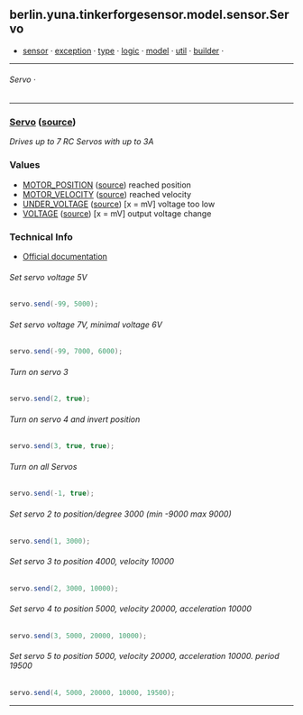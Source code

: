 ## berlin.yuna.tinkerforgesensor.model.sensor.Servo
* [sensor](https://github.com/YunaBraska/tinkerforge-sensor/blob/master/readmeDoc/berlin/yuna/tinkerforgesensor/model/sensor/README.md) · [exception](https://github.com/YunaBraska/tinkerforge-sensor/blob/master/readmeDoc/berlin/yuna/tinkerforgesensor/model/exception/README.md) · [type](https://github.com/YunaBraska/tinkerforge-sensor/blob/master/readmeDoc/berlin/yuna/tinkerforgesensor/model/type/README.md) · [logic](https://github.com/YunaBraska/tinkerforge-sensor/blob/master/readmeDoc/berlin/yuna/tinkerforgesensor/logic/README.md) · [model](https://github.com/YunaBraska/tinkerforge-sensor/blob/master/readmeDoc/berlin/yuna/tinkerforgesensor/model/README.md) · [util](https://github.com/YunaBraska/tinkerforge-sensor/blob/master/readmeDoc/berlin/yuna/tinkerforgesensor/util/README.md) · [builder](https://github.com/YunaBraska/tinkerforge-sensor/blob/master/readmeDoc/berlin/yuna/tinkerforgesensor/model/builder/README.md) · 
---
###### Servo · 

---
### [Servo](https://github.com/YunaBraska/tinkerforge-sensor/blob/master/readmeDoc/berlin/yuna/tinkerforgesensor/model/sensor/Servo.md) ([source](https://github.com/YunaBraska/tinkerforge-sensor/blob/master/src/main/java/berlin/yuna/tinkerforgesensor/model/sensor/Servo.java))
 *Drives up to 7 RC Servos with up to 3A* 
### Values
 * [MOTOR_POSITION](https://github.com/YunaBraska/tinkerforge-sensor/blob/master/readmeDoc/berlin/yuna/tinkerforgesensor/model/type/ValueType.md) ([source](https://github.com/YunaBraska/tinkerforge-sensor/blob/master/src/main/java/berlin/yuna/tinkerforgesensor/model/type/ValueType.java)) reached position
 * [MOTOR_VELOCITY](https://github.com/YunaBraska/tinkerforge-sensor/blob/master/readmeDoc/berlin/yuna/tinkerforgesensor/model/type/ValueType.md) ([source](https://github.com/YunaBraska/tinkerforge-sensor/blob/master/src/main/java/berlin/yuna/tinkerforgesensor/model/type/ValueType.java)) reached velocity
 * [UNDER_VOLTAGE](https://github.com/YunaBraska/tinkerforge-sensor/blob/master/readmeDoc/berlin/yuna/tinkerforgesensor/model/type/ValueType.md) ([source](https://github.com/YunaBraska/tinkerforge-sensor/blob/master/src/main/java/berlin/yuna/tinkerforgesensor/model/type/ValueType.java)) [x = mV] voltage too low
 * [VOLTAGE](https://github.com/YunaBraska/tinkerforge-sensor/blob/master/readmeDoc/berlin/yuna/tinkerforgesensor/model/type/ValueType.md) ([source](https://github.com/YunaBraska/tinkerforge-sensor/blob/master/src/main/java/berlin/yuna/tinkerforgesensor/model/type/ValueType.java)) [x = mV] output voltage change 
### Technical Info
 * [Official documentation](href=) 
###### Set servo voltage 5V
 ```java
servo.send(-99, 5000);
```
 
###### Set servo voltage 7V, minimal voltage 6V
 ```java
servo.send(-99, 7000, 6000);
```
 
###### Turn on servo 3
 ```java
servo.send(2, true);
```
 
###### Turn on servo 4 and invert position
 ```java
servo.send(3, true, true);
```
 
###### Turn on all Servos
 ```java
servo.send(-1, true);
```
 
###### Set servo 2 to position/degree 3000 (min -9000 max 9000)
 ```java
servo.send(1, 3000);
```
 
###### Set servo 3 to position 4000, velocity 10000
 ```java
servo.send(2, 3000, 10000);
```
 
###### Set servo 4 to position 5000, velocity 20000, acceleration 10000
 ```java
servo.send(3, 5000, 20000, 10000);
```
 
###### Set servo 5 to position 5000, velocity 20000, acceleration 10000. period 19500
 ```java
servo.send(4, 5000, 20000, 10000, 19500);
```

--- 
